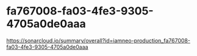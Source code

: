 # fa767008-fa03-4fe3-9305-4705a0de0aaa
https://sonarcloud.io/summary/overall?id=iamneo-production_fa767008-fa03-4fe3-9305-4705a0de0aaa
